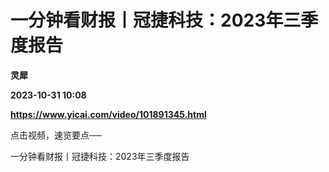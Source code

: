 # 一分钟看财报丨冠捷科技：2023年三季度报告
**灵犀**

**2023-10-31 10:08**

**https://www.yicai.com/video/101891345.html**

点击视频，速览要点──

一分钟看财报丨冠捷科技：2023年三季度报告